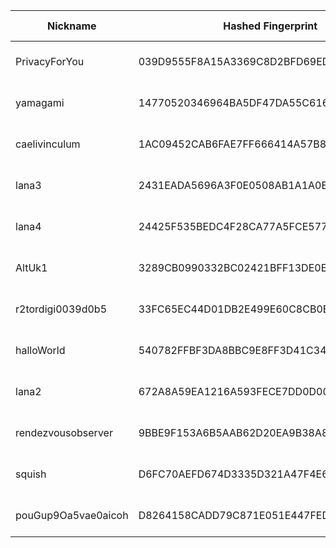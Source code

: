 | Nickname |  Hashed Fingerprint	| Or Addresses | Contact | Running | Flags | Last Seen | First Seen | Last Restarted | Advertised Bandwidth | Platform | Version | Version Status | Recommended Version | Verified hostnames | Exit policy |
|---|---|---|---|---|---|---|---|---|---|---|---|---|---|---|---|
|PrivacyForYou | 039D9555F8A15A3369C8D2BFD69ED0DBE2067D4A | ["70.34.201.146:9001","[2a05:f480:2000:1f11:5400:5ff:fe93:f1aa]:9001"] | N/A | true | Running, V2Dir, Valid | 2025-08-12 09:00:00 | 2025-08-12 05:00:00 | 2025-08-12 04:36:40 | 0 | Tor 0.4.8.14 on Linux | 0.4.8.14 | recommended | true | N/A | ["reject *:*"]|
|yamagami | 14770520346964BA5DF47DA55C6163D5FAB648C6 | ["80.220.61.227:443"] | toradmin@mistaken.fi | true | Running, V2Dir, Valid | 2025-08-12 09:00:00 | 2025-08-12 01:00:00 | 2025-08-12 00:18:26 | 0 | Tor 0.4.8.17 on Linux | 0.4.8.17 | recommended | true | ["cable-hki-50dc3d-227.dhcp.inet.fi"] | ["reject *:*"]|
|caelivinculum | 1AC09452CAB6FAE7FF666414A57B838485228FE0 | ["195.201.18.168:443","[2a01:4f8:1c1a:42c7::1]:443"] | caelivinculum@protonmail.com | true | Running, V2Dir, Valid | 2025-08-12 09:00:00 | 2025-08-12 01:00:00 | 2025-08-11 23:52:48 | 0 | Tor 0.4.8.17 on Linux | 0.4.8.17 | recommended | true | ["static.168.18.201.195.clients.your-server.de"] | ["reject *:*"]|
|lana3 | 2431EADA5696A3F0E0508AB1A1A0ED261024E545 | ["150.136.174.143:44"] | N/A | true | Running, V2Dir, Valid | 2025-08-12 09:00:00 | 2025-08-12 05:00:00 | 2025-08-12 04:05:10 | 0 | Tor 0.4.8.17 on Linux | 0.4.8.17 | recommended | true | N/A | ["reject *:*"]|
|lana4 | 24425F535BEDC4F28CA77A5FCE577FAE8E2614AC | ["150.136.174.143:45"] | N/A | true | Running, V2Dir, Valid | 2025-08-12 09:00:00 | 2025-08-12 05:00:00 | 2025-08-12 04:04:47 | 0 | Tor 0.4.8.17 on Linux | 0.4.8.17 | recommended | true | N/A | ["reject *:*"]|
|AltUk1 | 3289CB0990332BC02421BFF13DE0E9C5569A9D24 | ["198.244.231.117:25409"] | whathejingles@gmail.com | true | Running, V2Dir, Valid | 2025-08-12 09:00:00 | 2025-08-12 01:00:00 | 2025-08-11 23:17:33 | 0 | Tor 0.4.8.14 on Linux | 0.4.8.14 | recommended | true | ["ns31555240.ip-198-244-231.eu"] | ["reject *:*"]|
|r2tordigi0039d0b5 | 33FC65EC44D01DB2E499E60C8CB0BFABB434E4C8 | ["107.152.45.61:9001","[2607:9000:7000:22::cef1:eb06]:9001"] | admin@tordigi.com | true | Running, V2Dir, Valid | 2025-08-12 09:00:00 | 2025-08-12 00:00:00 | 2025-08-11 23:44:38 | 0 | Tor 0.4.8.17 on Linux | 0.4.8.17 | recommended | true | ["mx1.hostingswift.com"] | ["reject *:*"]|
|halloWorld | 540782FFBF3DA8BBC9E8FF3D41C34061BD6DA1F2 | ["13.229.188.115:443"] | e6i3hnyp@anonaddy.me | true | Running, V2Dir, Valid | 2025-08-12 09:00:00 | 2025-08-12 07:00:00 | 2025-08-12 06:32:51 | 0 | Tor 0.4.8.17 on Linux | 0.4.8.17 | recommended | true | ["ec2-13-229-188-115.ap-southeast-1.compute.amazonaws.com"] | ["reject *:*"]|
|lana2 | 672A8A59EA1216A593FECE7DD0D00CEB624A3B28 | ["150.136.174.143:43"] | N/A | true | Running, V2Dir, Valid | 2025-08-12 09:00:00 | 2025-08-12 05:00:00 | 2025-08-12 04:05:03 | 0 | Tor 0.4.8.17 on Linux | 0.4.8.17 | recommended | true | N/A | ["reject *:*"]|
|rendezvousobserver | 9BBE9F153A6B5AAB62D20EA9B38A819B6FA5086D | ["141.105.130.150:9001"] | N/A | true | Running, V2Dir, Valid | 2025-08-12 09:00:00 | 2025-08-12 00:00:00 | 2025-08-11 23:05:19 | 0 | Tor 0.4.8.10 on Linux | 0.4.8.10 | recommended | true | N/A | ["reject *:*"]|
|squish | D6FC70AEFD674D3335D321A47F4E65516E941ED1 | ["69.226.189.135:443"] | squishrl <AT> pm me | true | Running, V2Dir, Valid | 2025-08-12 09:00:00 | 2025-08-12 02:00:00 | 2025-08-12 01:17:32 | 0 | Tor 0.4.8.17 on Linux | 0.4.8.17 | recommended | true | ["69-226-189-135.lightspeed.brhmal.sbcglobal.net"] | ["reject *:*"]|
|pouGup9Oa5vae0aicoh | D8264158CADD79C871E051E447FED01924065982 | ["154.43.62.36:443"] | tor@wurzelmann.at | true | Running, V2Dir, Valid | 2025-08-12 09:00:00 | 2025-08-12 06:00:00 | 2025-08-12 05:45:12 | 0 | Tor 0.4.8.17 on Linux | 0.4.8.17 | recommended | true | N/A | ["reject *:*"]|

